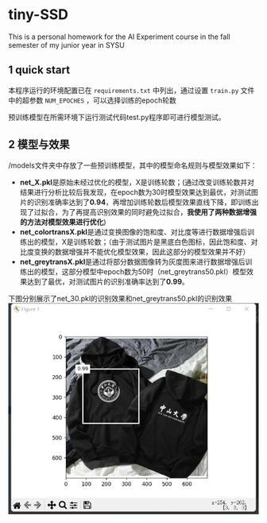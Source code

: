 # tiny-SSD
This is a personal homework for the AI Experiment course in the fall semester of my junior year in SYSU

## 1 quick start

本程序运行的环境配置已在 `requirements.txt` 中列出，通过设置 `train.py` 文件中的超参数 `NUM_EPOCHES` ，可以选择训练的epoch轮数

预训练模型在所需环境下运行测试代码test.py程序即可进行模型测试。


## 2 模型与效果

/models文件夹中存放了一些预训练模型，其中的模型命名规则与模型效果如下：

- **net_X.pkl**是原始未经过优化的模型，X是训练轮数；(通过改变训练轮数并对结果进行分析比较后我发现，在epoch数为30时模型效果达到最优，对测试图片的识别准确率达到了**0.94**，再增加训练轮数后模型效果直线下降，即训练出现了过拟合，为了再提高识别效果的同时避免过拟合，**我使用了两种数据增强的方法对模型效果进行优化**)
- **net_colortransX.pkl**是通过变换图像的饱和度、对比度等进行数据增强后训练出的模型，X是训练轮数；（由于测试图片是黑底白色图标，因此饱和度、对比度变换的数据增强并不能优化模型效果，因此这部分的模型效果并不好）
- **net_greytransX.pkl**是通过将部分数据图像转为灰度图来进行数据增强后训练出的模型，这部分模型中epoch数为50时（net_greytrans50.pkl）模型效果达到了最优，对测试图片的识别准确率达到了**0.99**。

下图分别展示了net_30.pkl的识别效果和net_greytrans50.pkl的识别效果
![1](https://github.com/xtt001/tiny-SSD/blob/main/pics/1.jpg)

